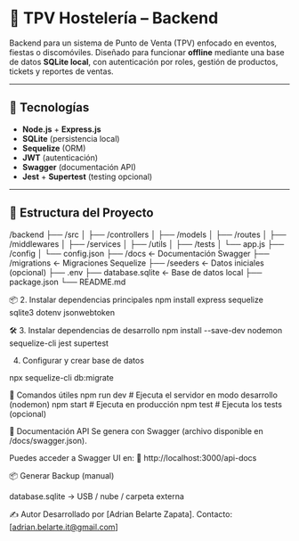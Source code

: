 # 🧾 TPV Hostelería – Backend

Backend para un sistema de Punto de Venta (TPV) enfocado en eventos, fiestas o discomóviles. Diseñado para funcionar **offline** mediante una base de datos **SQLite local**, con autenticación por roles, gestión de productos, tickets y reportes de ventas.

---

## 🚀 Tecnologías

- **Node.js** + **Express.js**
- **SQLite** (persistencia local)
- **Sequelize** (ORM)
- **JWT** (autenticación)
- **Swagger** (documentación API)
- **Jest** + **Supertest** (testing opcional)

---

## 📁 Estructura del Proyecto


/backend
├── /src
│ ├── /controllers
│ ├── /models
│ ├── /routes
│ ├── /middlewares
│ ├── /services
│ ├── /utils
│ ├── /tests
│ └── app.js
├── /config
│ └── config.json
├── /docs ← Documentación Swagger
├── /migrations ← Migraciones Sequelize
├── /seeders ← Datos iniciales (opcional)
├── .env
├── database.sqlite ← Base de datos local
├── package.json
└── README.md

📦 2. Instalar dependencias principales
npm install express sequelize sqlite3 dotenv jsonwebtoken

🛠️ 3. Instalar dependencias de desarrollo
npm install --save-dev nodemon sequelize-cli jest supertest


4. Configurar y crear base de datos

npx sequelize-cli db:migrate

📌 Comandos útiles
npm run dev        # Ejecuta el servidor en modo desarrollo (nodemon)
npm start          # Ejecuta en producción
npm test           # Ejecuta los tests (opcional)

📖 Documentación API
Se genera con Swagger (archivo disponible en /docs/swagger.json).

Puedes acceder a Swagger UI en:
📍 http://localhost:3000/api-docs

📦 Generar Backup (manual)

database.sqlite → USB / nube / carpeta externa

✍️ Autor
Desarrollado por [Adrian Belarte Zapata].
Contacto: [adrian.belarte.it@gmail.com]

